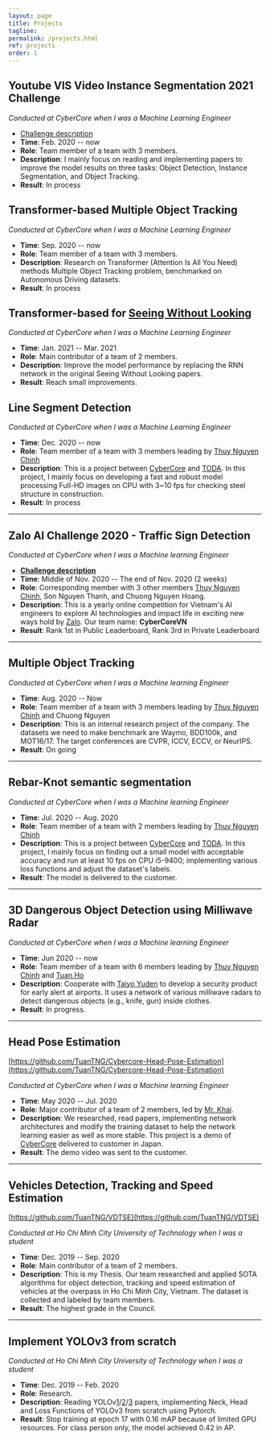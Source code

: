 ```yaml
---
layout: page
title: Projects
tagline: 
permalink: /projects.html
ref: projects
order: 1
---
```


## Youtube VIS Video Instance Segmentation 2021 Challenge
*Conducted at CyberCore when I was a Machine Learning Engineer*
* [Challenge description](https://youtube-vos.org/dataset/vis/)
* **Time**: Feb. 2020 -- now
* **Role**: Team member of a team with 3 members.
* **Description**: I mainly focus on reading and implementing papers to improve the model results on three tasks: Object Detection, Instance Segmentation, and Object Tracking.
* **Result**: In process

## Transformer-based Multiple Object Tracking
*Conducted at CyberCore when I was a Machine Learning Engineer*
* **Time**: Sep. 2020 -- now
* **Role**: Team member of a team with 3 members.
* **Description**: Research on Transformer (Attention Is All You Need) methods Multiple Object Tracking problem, benchmarked on Autonomous Driving datasets.
* **Result**: In process

## Transformer-based for [Seeing Without Looking](https://arxiv.org/pdf/1912.12290.pdf)
*Conducted at CyberCore when I was a Machine Learning Engineer*
* **Time**: Jan. 2021 -- Mar. 2021
* **Role**: Main contributor of a team of 2 members.
* **Description**: Improve the model performance by replacing the RNN network in the original Seeing Without Looking papers.
* **Result**: Reach small improvements.

## Line Segment Detection
*Conducted at CyberCore when I was a Machine Learning Engineer*
* **Time**: Dec. 2020 -- now
* **Role**: Team member of a team with 3 members leading by [Thuy Nguyen Chinh](https://thuyngch.github.io/)
* **Description**: This is a project between [CyberCore](http://cybercore.co.jp/) and [TODA](https://www.toda.co.jp/english/). In this project, I mainly focus on developing a fast and robust model processing Full-HD images on CPU with 3~10 fps for checking steel structure in construction.
* **Result**: In process

------
## Zalo AI Challenge 2020 - Traffic Sign Detection
*Conducted at CyberCore when I was a Machine learning Engineer*
* [**Challenge description**](https://challenge.zalo.ai/portal/traffic-sign-detection)
* **Time**: Middle of Nov. 2020 -- The end of Nov. 2020 (2 weeks)
* **Role**: Corresponding member with 3 other members [Thuy Nguyen Chinh](https://thuyngch.github.io/), Son Nguyen Thanh, and Chuong Nguyen Hoang.
* **Description**: This is a yearly online competition for Vietnam's AI engineers to explore AI technologies and impact life in exciting new ways hold by [Zalo](https://en.wikipedia.org/wiki/VNG_Corporation). Our team name: **CyberCoreVN**
* **Result**: Rank 1st in Public Leaderboard, Rank 3rd in Private Leaderboard

------
## Multiple Object Tracking
*Conducted at CyberCore when I was a Machine learning Engineer*
* **Time**: Aug. 2020 -- Now
* **Role**: Team member of a team with 3 members leading by [Thuy Nguyen Chinh](https://thuyngch.github.io/) and Chuong Nguyen
* **Description**: This is an internal research project of the company. The datasets we need to make benchmark are Waymo, BDD100k, and MOT16/17. The target conferences are CVPR, ICCV, ECCV, or NeurIPS.
* **Result**: On going


------
## Rebar-Knot semantic segmentation
*Conducted at CyberCore when I was a Machine learning Engineer*
* **Time**: Jul. 2020 -- Aug. 2020
* **Role**: Team member of a team with 2 members leading by [Thuy Nguyen Chinh](https://thuyngch.github.io/)
* **Description**: This is a project between [CyberCore](http://cybercore.co.jp/) and [TODA](https://www.toda.co.jp/english/). In this project, I mainly focus on finding out a small model with acceptable accuracy and run at least 10 fps on CPU i5-9400; implementing various loss functions and adjust the dataset's labels.
* **Result**: The model is delivered to the customer.

------
## 3D Dangerous Object Detection using Milliwave Radar
*Conducted at CyberCore when I was a Machine learning Engineer*
* **Time**: Jun 2020 -- now
* **Role**: Team member of a team with 6 members leading by [Thuy Nguyen Chinh](https://thuyngch.github.io/) and [Tuan Ho](https://www.linkedin.com/in/tuan-ho-4bba81174/?originalSubdomain=vn)
* **Description**: Cooperate with [Taiyo Yuden](https://www.yuden.co.jp/eu/) to develop a security product for early alert at airports. It uses a network of various milliwave radars to detect dangerous objects (e.g., knife, gun) inside clothes.
* **Result**: In progress.

------
## Head Pose Estimation
[https://github.com/TuanTNG/Cybercore-Head-Pose-Estimation](https://github.com/TuanTNG/Cybercore-Head-Pose-Estimation)

*Conducted at CyberCore when I was a Machine learning Engineer*
* **Time**: May 2020 -- Jul. 2020
* **Role**: Major contributor of a team of 2 members, led by [Mr. Khai](https://www.linkedin.com/in/nqkhai1706/?originalSubdomain=vn).
* **Description**: We researched, read papers, implementing network architectures and modify the training dataset to help the network learning easier as well as more stable. This project is a demo of [CyberCore](http://cybercore.co.jp/) delivered to customer in Japan.
* **Result**: The demo video was sent to the customer.

------
## Vehicles Detection, Tracking and Speed Estimation
[https://github.com/TuanTNG/VDTSE](https://github.com/TuanTNG/VDTSE)

*Conducted at Ho Chi Minh City University of Technology when I was a student*
* **Time**: Dec. 2019 -- Sep. 2020
* **Role**: Main contributor of a team of 2 members.
* **Description**: This is my Thesis. Our team researched and applied SOTA algorithms for object detection, tracking and speed estimation of vehicles at the overpass in Ho Chi Minh City, Vietnam. The dataset is collected and labeled by team members.
* **Result**: The highest grade in the Council.

------
## Implement YOLOv3 from scratch
*Conducted at Ho Chi Minh City University of Technology when I was a student*
* **Time**: Dec. 2019 -- Feb. 2020
* **Role**: Research.
* **Description**: Reading YOLOv[1](https://arxiv.org/pdf/1506.02640.pdf)/[2](https://arxiv.org/pdf/1612.08242.pdf)/[3](https://pjreddie.com/media/files/papers/YOLOv3.pdf) papers, implementing Neck, Head and Loss Functions of YOLOv3 from scratch using Pytorch.
* **Result**: Stop training at epoch 17 with 0.16 mAP because of limited GPU resources. For class person only, the model achieved 0.42 in AP.

